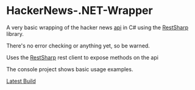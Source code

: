 HackerNews-.NET-Wrapper
=======================

A very basic wrapping of the hacker news [api](https://github.com/HackerNews/API "api docs on github") in C# using the [RestSharp](http://restsharp.org/ "RestSharp Homepage") library.

There's no error checking or anything yet, so be warned.

Uses the [RestSharp](http://restsharp.org/) rest client to expose methods on the api

The console project shows basic usage examples.

[Latest Build](http://www.matthewoneill.com/uploads/HackerNewsWrapper.zip)
